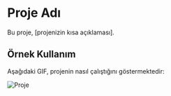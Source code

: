 # Proje Adı

Bu proje, [projenizin kısa açıklaması].

## Örnek Kullanım

Aşağıdaki GIF, projenin nasıl çalıştığını göstermektedir:


![Proje](./Ibrahim_Eren_Botoy.gif)
